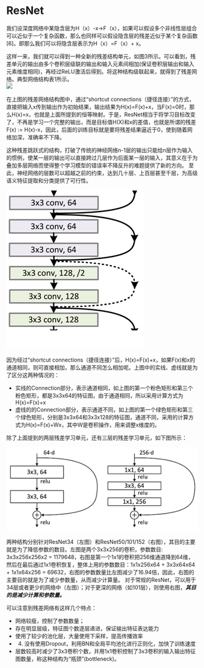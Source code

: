 # ResNet

 我们设深度网络中某隐含层为H（x）-x→F（x），如果可以假设多个非线性层组合可以近似于一个复杂函数，那么也同样可以假设隐含层的残差近似于某个复杂函数\[6\]。即那么我们可以将隐含层表示为H（x）=F（x）+ x。  
  
这样一来，我们就可以得到一种全新的残差结构单元，如图3所示。可以看到，残差单元的输出由多个卷积层级联的输出和输入元素间相加\(保证卷积层输出和输入元素维度相同\)，再经过ReLU激活后得到。将这种结构级联起来，就得到了残差网络。典型网络结构表1所示。  
![](https://pic2.zhimg.com/80/90e58f36fc1b0ae42443b69176cc2a75_hd.png)

在上图的残差网络结构图中，通过“shortcut connections（捷径连接）”的方式，直接把输入x传到输出作为初始结果，输出结果为H\(x\)=F\(x\)+x，当F\(x\)=0时，那么H\(x\)=x，也就是上面所提到的恒等映射。于是，ResNet相当于将学习目标改变了，不再是学习一个完整的输出，而是目标值H\(X\)和x的差值，也就是所谓的残差F\(x\) := H\(x\)-x，因此，后面的训练目标就是要将残差结果逼近于0，使到随着网络加深，准确率不下降。

这种残差跳跃式的结构，打破了传统的神经网络n-1层的输出只能给n层作为输入的惯例，使某一层的输出可以直接跨过几层作为后面某一层的输入，其意义在于为叠加多层网络而使得整个学习模型的错误率不降反升的难题提供了新的方向。 至此，神经网络的层数可以超越之前的约束，达到几十层、上百层甚至千层，为高级语义特征提取和分类提供了可行性。

![](../../.gitbook/assets/image%20%2812%29.png)

因为经过“shortcut connections（捷径连接）”后，H\(x\)=F\(x\)+x，如果F\(x\)和x的通道相同，则可直接相加，那么通道不同怎么相加呢。上图中的实线、虚线就是为了区分这两种情况的：

* 实线的Connection部分，表示通道相同，如上图的第一个粉色矩形和第三个粉色矩形，都是3x3x64的特征图，由于通道相同，所以采用计算方式为H\(x\)=F\(x\)+x
* 虚线的的Connection部分，表示通道不同，如上图的第一个绿色矩形和第三个绿色矩形，分别是3x3x64和3x3x128的特征图，通道不同，采用的计算方式为H\(x\)=F\(x\)+Wx，其中W是卷积操作，用来调整x维度的。

除了上面提到的两层残差学习单元，还有三层的残差学习单元，如下图所示：

![](../../.gitbook/assets/image%20%2814%29.png)

两种结构分别针对ResNet34（左图）和ResNet50/101/152（右图），其目的主要就是为了降低参数的数目。左图是两个3x3x256的卷积，参数数目: 3x3x256x256x2 = 1179648，右图是第一个1x1的卷积把256维通道降到64维，然后在最后通过1x1卷积恢复，整体上用的参数数目：1x1x256x64 + 3x3x64x64 + 1x1x64x256 = 69632，右图的参数数量比左图减少了16.94倍，因此，右图的主要目的就是为了减少参数量，从而减少计算量。 对于常规的ResNet，可以用于34层或者更少的网络中（左图）；对于更深的网络（如101层），则使用右图，_**其目的是减少计算和参数量。**_



可以注意到残差网络有这样几个特点：

* 网络较瘦，控制了参数数量；
* 存在明显层级，特征图个数逐层递进，保证输出特征表达能力
* 使用了较少的池化层，大量使用下采样，提高传播效率
* 4. 没有使用Dropout，利用BN和全局平均池化进行正则化，加快了训练速度
* 层数较高时减少了3x3卷积个数，并用1x1卷积控制了3x3卷积的输入输出特征图数量，称这种结构为“瓶颈”\(bottleneck\)。

